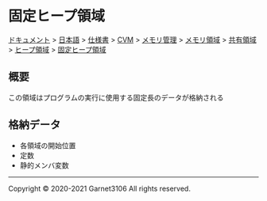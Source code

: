 # 固定ヒープ領域

[ドキュメント](../../../../../../../../index.md) > [日本語](../../../../../../../index.md) > [仕様書](../../../../../../index.md) > [CVM](../../../../../index.md) > [メモリ管理](../../../../index.md) > [メモリ領域](../../../index.md) > [共有領域](../../index.md) > [ヒープ領域](../index.md) > [固定ヒープ領域](./index.md)

## 概要

この領域はプログラムの実行に使用する固定長のデータが格納される

## 格納データ

- 各領域の開始位置
- 定数
- 静的メンバ変数

---

Copyright © 2020-2021 Garnet3106 All rights reserved.
